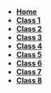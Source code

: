 <!-- _navbar.md -->
*  **[Home](README.md)**
*  **[Class 1](class1.md)**
*  **[Class 2](class2.md)**
*  **[Class 3](class3.md)**
*  **[Class 4](class4.md)**
*  **[Class 5](class5.md)**
*  **[Class 6](class6.md)**
*  **[Class 7](class7.md)**
*  **[Class 8](class8.md)**
